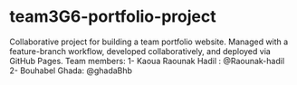 # team3G6-portfolio-project
Collaborative project for building a team portfolio website. Managed with a feature-branch workflow, developed collaboratively, and deployed via GitHub Pages.
Team members:
1- Kaoua Raounak Hadil : @Raounak-hadil
2- Bouhabel Ghada: @ghadaBhb
